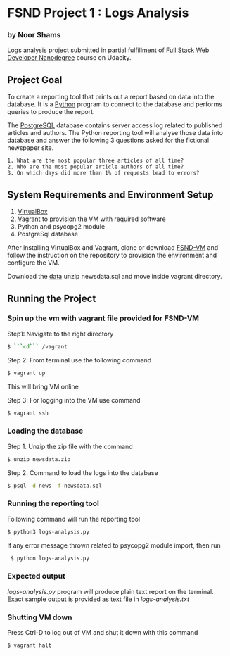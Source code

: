 # FSND Project 1 : Logs Analysis

### by Noor Shams

Logs analysis project submitted in partial fulfillment of [Full Stack Web Developer Nanodegree](https://eu.udacity.com/course/full-stack-web-developer-nanodegree--nd004) course on Udacity.

## Project Goal
To create a reporting tool that prints out a report based on data into the database. It is a [Python](https://www.python.org) program to connect to the database and performs queries to produce the report.

The [PostgreSQL](https://www.postgresql.org) database contains server access log related to published articles and authors. The Python reporting tool will analyse those data into database and answer the following 3 questions asked for the fictional newspaper site.

	1. What are the most popular three articles of all time? 
	2. Who are the most popular article authors of all time?
	3. On which days did more than 1% of requests lead to errors?

## System Requirements and Environment Setup
1. [VirtualBox](https://www.virtualbox.org/wiki/Downloads)
2. [Vagrant](https://www.vagrantup.com/fdownloads) to provision the VM with required software
3. Python and psycopg2 module
4. PostgreSql database
	
After installing VirtualBox and Vagrant, clone or download [FSND-VM](https://github.com/udacity/fullstack-nanodegree-vm.git) and follow the instruction on the repository to provision the environment and configure the VM.	

Download the [data](https://d17h27t6h515a5.cloudfront.net/topher/2016/August/57b5f748_newsdata/newsdata.zip) unzip newsdata.sql and move inside vagrant directory.

## Running the Project

### Spin up the vm with vagrant file provided for FSND-VM
Step1:  Navigate to the right directory
```bash
$ ```cd``` /vagrant
```
Step 2: From terminal use the following command 
```bash
$ vagrant up
```
This will bring VM online

Step 3: 
For logging into the VM use command
```bash
$ vagrant ssh
```
### Loading the database
Step 1. Unzip the zip file with the command
```bash
$ unzip newsdata.zip
```
Step 2. Command to load the logs into the database
```bash
$ psql -d news -f newsdata.sql
```
### Running the reporting tool
Following command will run the reporting tool
```bash
$ python3 logs-analysis.py
```
If any error message thrown related to psycopg2 module import, then run
```bash
 $ python logs-analysis.py
 ```
### Expected output
*logs-analysis.py* program will produce plain text report on the terminal. Exact sample output is provided as text file in *logs-analysis.txt*
### Shutting VM down
Press Ctrl-D to log out of VM and shut it down with this command
```bash
$ vagrant halt
```
